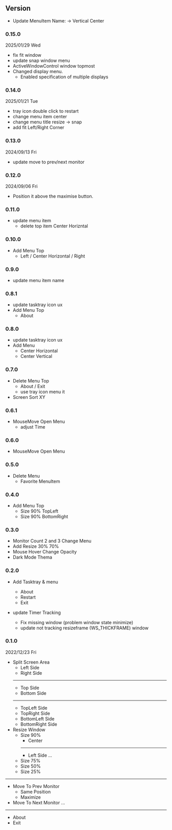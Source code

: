 ## Version
- Update MenuItem Name: -> Vertical Center

### 0.15.0
2025/01/29 Wed
- fix fit window
- update snap window menu
- ActiveWindowControl window topmost
- Changed display menu. 
  - Enabled specification of multiple displays

### 0.14.0
2025/01/21 Tue
- tray icon double click to restart
- change menu item center
- change menu title resize -> snap
- add fit Left/Right Corner

### 0.13.0
2024/09/13 Fri
- update move to prev/next monitor

### 0.12.0
2024/09/06 Fri  
- Position it above the maximise button.

### 0.11.0
- update menu item
  - delete top item Center Horizntal

### 0.10.0
- Add Menu Top
  - Left / Center Horizontal / Right

### 0.9.0
- update menu item name

### 0.8.1
- update tasktray icon ux
- Add Menu Top
  - About

### 0.8.0
- update tasktray icon ux
- Add Menu
  - Center Horizontal
  - Center Vertical

### 0.7.0
- Delete Menu Top
  - About / Exit
  - use tray icon menu it
- Screen Sort XY

### 0.6.1
- MouseMove Open Menu
  - adjust Time

### 0.6.0
- MouseMove Open Menu

### 0.5.0
- Delete Menu
  - Favorite MenuItem

### 0.4.0
- Add Menu Top
  - Size 90% TopLeft
  - Size 90% BottomRight

### 0.3.0
- Monitor Count 2 and 3 Change Menu
- Add Resize 30% 70%
- Mouse Hover Change Opacity
- Dark Mode Thema

### 0.2.0
- Add Tasktray & menu
  - About
  - Restart
  - Exit

- update Timer Tracking
  - Fix missing window (problem window state minimize)
  - update not tracking resizeframe (WS_THICKFRAME) window

### 0.1.0
2022/12/23 Fri

- Split Screen Area
  - Left Side
  - Right Side
  ---
  - Top Side
  - Bottom Side
  ---
  - TopLeft Side
  - TopRight Side
  - BottomLeft Side
  - BottomRight Side
- Resize Window
  - Size 90%
    - Center
    ---
    - Left Side
    ...
  - Size 75%
  - Size 50%
  - Size 25%
---
- Move To Prev Monitor
  - Same Position
  - Maximize
- Move To Next Monitor
  ...
---
- About
- Exit

